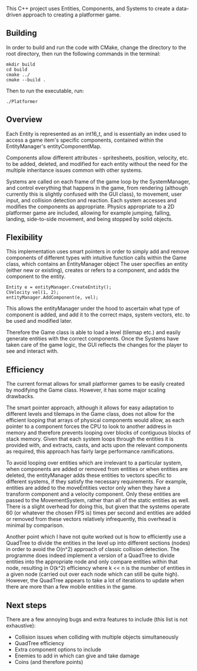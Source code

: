 This C++ project uses Entities, Components, and Systems to create a data-driven approach to creating a platformer game.

## Building
In order to build and run the code with CMake, change the directory to the root directory, then run the following commands in the terminal:

    mkdir build
    cd build
    cmake ../
    cmake --build .

Then to run the executable, run:

    ./Platformer

## Overview
Each Entity is represented as an int16_t, and is essentially an index used to access a game item's specific components, contained within the EntityManager's entityComponentMap. 

Components allow different attributes - spritesheets, position, velocity, etc. to be added, deleted, and modified for each entity without the need for the multiple inheritance issues common with other systems.  

Systems are called on each frame of the game loop by the SystemManager, and control everything that happens in the game, from rendering (although currently this is slightly confused with the GUI class), to movement, user input, and collision detection and reaction. Each system accesses and modifies the components as appropriate. Physics appropriate to a 2D platformer game are included, allowing for example jumping, falling, landing, side-to-side movement, and being stopped by solid objects.

## Flexibility
This implementation uses smart pointers in order to simply add and remove components of different types with intuitive function calls within the Game class, which contains an EntityManager object
The user specifies an entity (either new or existing), creates or refers to a component, and adds the component to the entity.

    Entity e = entityManager.CreateEntity();  
    CVelocity vel(1, 2);  
    entityManager.AddComponent(e, vel);  

This allows the entityManager under the hood to ascertain what type of component is added, and add it to the correct maps, system vectors, etc. to be used and modified later.

Therefore the Game class is able to load a level (tilemap etc.) and easily generate entities with the correct components. Once the Systems have taken care of the game logic, the GUI reflects the changes for the player to see and interact with.

## Efficiency
The current format allows for small platformer games to be easily created by modifying the Game class. However, it has some major scaling drawbacks.  

The smart pointer approach, although it allows for easy adaptation to different levels and tilemaps in the Game class, does not allow for the efficient looping that arrays of physical components would allow, as each pointer to a component forces the CPU to look to another address in memory and therefore prevents looping over blocks of contiguous blocks of stack memory. Given that each system loops through the entities it is provided with, and extracts, casts, and acts upon the relevant components as required, this approach has fairly large performance ramifications.  

To avoid looping over entities which are irrelevant to a particular system, when components are added or removed from entities or when entities are deleted, the entityManager adds these entities to vectors specific to different systems, if they satisfy the necessary requirements. For example, entities are added to the moveEntities vector only when they have a transform component and a velocity component. Only these entities are passed to the MovementSystem, rather than all of the static entities as well. There is a slight overhead for doing this, but given that the systems operate 60 (or whatever the chosen FPS is) times per second and entities are added or removed from these vectors relatively infrequently, this overhead is minimal by comparison.

Another point which I have not quite worked out is how to efficiently use a QuadTree to divide the entities in the level up into different sections (nodes) in order to avoid the O(n^2) approach of classic collision detection. The programme does indeed implement a version of a QuadTree to divide entities into the appropriate node and only compare entities within that node, resulting in O(k^2) efficiency where k << n is the number of entities in a given node (carried out over each node which can still be quite high). However, the QuadTree appears to take a lot of iterations to update when there are more than a few mobile entities in the game.

## Next steps
There are a few annoying bugs and extra features to include (this list is not exhaustive):
- Collision issues when colliding with multiple objects simultaneously
- QuadTree efficiency
- Extra component options to include
- Enemies to add in which can give and take damage
- Coins (and therefore points)
